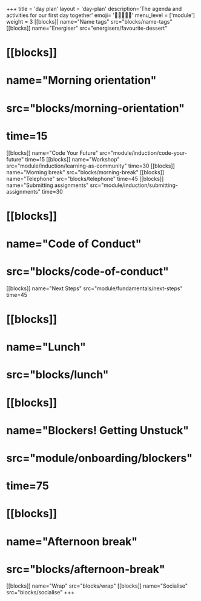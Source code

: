 +++
title = 'day plan'
layout = 'day-plan'
description='The agenda and activities for our first day together'
emoji= '🧑🏾‍🤝‍🧑🏾'
menu_level = ['module']
weight = 3
[[blocks]]
name="Name tags"
src="blocks/name-tags"
[[blocks]]
name="Energiser"
src="energisers/favourite-dessert"
# [[blocks]]
# name="Morning orientation"
# src="blocks/morning-orientation"
# time=15
[[blocks]]
name="Code Your Future"
src="module/induction/code-your-future"
time=15
[[blocks]]
name="Workshop"
src="module/induction/learning-as-community"
time=30
[[blocks]]
name="Morning break"
src="blocks/morning-break"
[[blocks]]
name="Telephone"
src="blocks/telephone"
time=45
[[blocks]]
name="Submitting assignments"
src="module/induction/submitting-assignments"
time=30

# [[blocks]]
# name="Code of Conduct"
# src="blocks/code-of-conduct"

[[blocks]]
name="Next Steps"
src="module/fundamentals/next-steps"
time=45
# [[blocks]]
# name="Lunch"
# src="blocks/lunch"
# [[blocks]]
# name="Blockers! Getting Unstuck"
# src="module/onboarding/blockers"
# time=75
# [[blocks]]
# name="Afternoon break"
# src="blocks/afternoon-break"
[[blocks]]
name="Wrap"
src="blocks/wrap"
[[blocks]]
name="Socialise"
src="blocks/socialise"
+++
